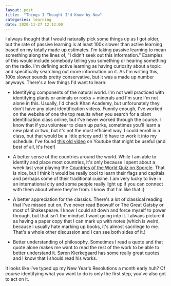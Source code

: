 ```yaml
---
layout: post
title:  "Things I Thought I'd Know by Now"
categories: learning
date: 2020-11-27 12:12:00
---
```


I always thought that I would naturally pick some things up as I got older, but the rate of passive learning is at least 100x slower than active learning based on my totally made up estimates. I'm taking passive learning to mean something along the lines of, "I didn't seek out this information." Examples of this would include somebody telling you something or hearing something on the radio. I'm defining active learning as having curiosity about a topic and specifically searching out more information on it. As I'm writing this, 100x slower sounds pretty conservative, but it was a made up number anyways. There's a few things I'd want to learn:

- Identifying components of the natural world. I'm not well practiced with identifying plants or animals or rocks + minerals and I'm sure I'm not alone in this. Usually, I'd check Khan Academy, but unforunately they don't have any plant identification videos. Funnily enough, I've worked on the website of one the top results when you search for a plant identification class online, but I've never worked through the course. I know that if you volunteer to clean up parks, sometimes you'll learn a new plant or two, but it's not the most efficient way. I could enroll in a class, but that would be a little pricey and I'd have to work it into my schedule. I've found [this old video](https://www.youtube.com/watch?v=93gjF1lRhDw) on Youtube that might be useful (and best of all, it's free!) 

- A better sense of the countries around the world. While I am able to identify and place most countries, it's only because I spent about a week last year playing the [Countries of the World Quiz on Sporcle](https://www.sporcle.com/games/g/world). That is nice, but I think it would be really cool to learn their flags and capitals and perhaps some of their traditional cuisine. I am very lucky to live in an international city and some people really light up if you can connect with them about where they're from. I know that I'm like that :)

- A better appreciation for the classics. There's a lot of classical reading that I've missed out on, I've never read Beowulf or The Great Gatsby or most of Shakespeare. I know I could sit down and force myself to power through, but that isn't the mindset I want going into it. I always picture it as having a paper copy that I can mark up with notes (which is weird, because I usually hate marking up books, it's almost sacrilege to me. That's a whole other discussion and I can see both sides of it.)

- Better understanding of philosophy. Sometimes I read a quote and that quote alone makes me want to read the rest of the work to be able to better understand it. Søren Kierkegaard has some really great quotes and I know that I should read his works. 

It looks like I've typed up my New Year's Resolutions a month early huh? Of course identifying what you want to do is only the first step, you've also got to act on it.

